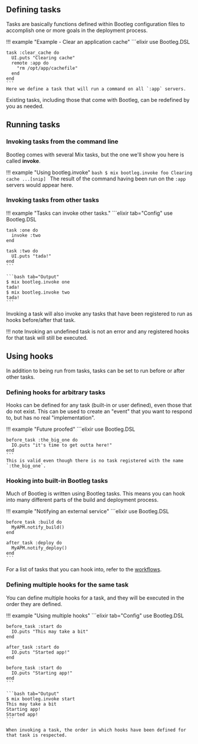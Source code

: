 ## Defining tasks

Tasks are basically functions defined within Bootleg configuration files to accomplish one or more goals in the deployment process.

!!! example "Example - Clear an application cache"
    ```elixir
    use Bootleg.DSL

    task :clear_cache do
      UI.puts "Clearing cache"
      remote :app do
        "rm /opt/app/cachefile"
      end
    end
    ```
    Here we define a task that will run a command on all `:app` servers.

Existing tasks, including those that come with Bootleg, can be redefined by you as needed.

## Running tasks

### Invoking tasks from the command line

Bootleg comes with several Mix tasks, but the one we'll show you here is called **invoke**.

!!! example "Using bootleg.invoke"
    ```bash
    $ mix bootleg.invoke foo
    Clearing cache
    ...[snip]
    ```
    The result of the command having been run on the `:app` servers would appear here.

### Invoking tasks from other tasks

!!! example "Tasks can invoke other tasks."
    ```elixir tab="Config"
    use Bootleg.DSL

    task :one do
      invoke :two
    end

    task :two do
      UI.puts "tada!"
    end
    ```

    ```bash tab="Output"
    $ mix bootleg.invoke one
    tada!
    $ mix bootleg.invoke two
    tada!
    ```

Invoking a task will also invoke any tasks that have been registered to run as hooks before/after that task.

!!! note
    Invoking an undefined task is not an error and any registered hooks for that task will still be executed.

## Using hooks

In addition to being run from tasks, tasks can be set to run before or after other tasks.

### Defining hooks for arbitrary tasks

Hooks can be defined for any task (built-in or user defined), even those that do not exist. This can be used
to create an "event" that you want to respond to, but has no real "implementation".

!!! example "Future proofed"
    ```elixir
    use Bootleg.DSL

    before_task :the_big_one do
      IO.puts "it's time to get outta here!"
    end
    ```
    This is valid even though there is no task registered with the name `:the_big_one`.

### Hooking into built-in Bootleg tasks

Much of Bootleg is written using Bootleg tasks. This means you can hook into many different parts of the build and deployment process.

!!! example "Notifying an external service"
    ```elixir
    use Bootleg.DSL

    before_task :build do
      MyAPM.notify_build()
    end

    after_task :deploy do
      MyAPM.notify_deploy()
    end
    ```

For a list of tasks that you can hook into, refer to the [workflows](/reference/workflow.md).

### Defining multiple hooks for the same task

You can define multiple hooks for a task, and they will be executed in the order they are defined.

!!! example "Using multiple hooks"
    ```elixir tab="Config"
    use Bootleg.DSL

    before_task :start do
      IO.puts "This may take a bit"
    end

    after_task :start do
      IO.puts "Started app!"
    end

    before_task :start do
      IO.puts "Starting app!"
    end
    ```

    ```bash tab="Output"
    $ mix bootleg.invoke start
    This may take a bit
    Starting app!
    Started app!
    ```

    When invoking a task, the order in which hooks have been defined for that task is respected.
